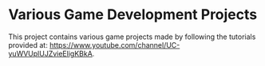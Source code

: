 # Various Game Development Projects 

This project contains various game projects made by following the tutorials provided at: https://www.youtube.com/channel/UC-yuWVUplUJZvieEligKBkA.







